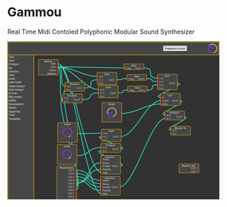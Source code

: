 # Gammou

Real Time Midi Contoled Polyphonic Modular Sound Synthesizer


<img src="Doc/images/preview.png" width="481" height="360" />